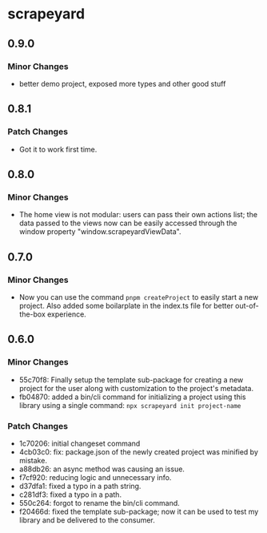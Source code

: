 # scrapeyard

## 0.9.0

### Minor Changes

- better demo project, exposed more types and other good stuff

## 0.8.1

### Patch Changes

- Got it to work first time.

## 0.8.0

### Minor Changes

- The home view is not modular: users can pass their own actions list; the data passed to the views now can be easily accessed through the window property "window.scrapeyardViewData".

## 0.7.0

### Minor Changes

- Now you can use the command `pnpm createProject` to easily start a new project. Also added some boilarplate in the index.ts file for better out-of-the-box experience.

## 0.6.0

### Minor Changes

- 55c70f8: Finally setup the template sub-package for creating a new project for the user along with customization to the project's metadata.
- fb04870: added a bin/cli command for initializing a project using this library using a single command: `npx scrapeyard init project-name`

### Patch Changes

- 1c70206: initial changeset command
- 4cb03c0: fix: package.json of the newly created project was minified by mistake.
- a88db26: an async method was causing an issue.
- f7cf920: reducing logic and unnecessary info.
- d37dfa1: fixed a typo in a path string.
- c281df3: fixed a typo in a path.
- 550c264: forgot to rename the bin/cli command.
- f20466d: fixed the template sub-package; now it can be used to test my library and be delivered to the consumer.
